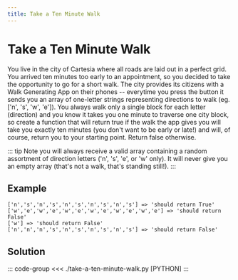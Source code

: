 ```yaml
---
title: Take a Ten Minute Walk
---
```


# Take a Ten Minute Walk

You live in the city of Cartesia where all roads are laid out in a perfect grid. You arrived ten minutes too early to an appointment, so you decided to take the opportunity to go for a short walk. The city provides its citizens with a Walk Generating App on their phones -- everytime you press the button it sends you an array of one-letter strings representing directions to walk (eg. ['n', 's', 'w', 'e']). You always walk only a single block for each letter (direction) and you know it takes you one minute to traverse one city block, so create a function that will return true if the walk the app gives you will take you exactly ten minutes (you don't want to be early or late!) and will, of course, return you to your starting point. Return false otherwise.

::: tip Note
you will always receive a valid array containing a random assortment of direction letters ('n', 's', 'e', or 'w' only). It will never give you an empty array (that's not a walk, that's standing still!).
:::

## Example

```:no-line-numbers
['n','s','n','s','n','s','n','s','n','s'] => 'should return True'
['w','e','w','e','w','e','w','e','w','e','w','e'] => 'should return False'
['w'] => 'should return False'
['n','n','n','s','n','s','n','s','n','s'] => 'should return False'
```

## Solution

::: code-group
<<< ./take-a-ten-minute-walk.py [PYTHON]
:::
